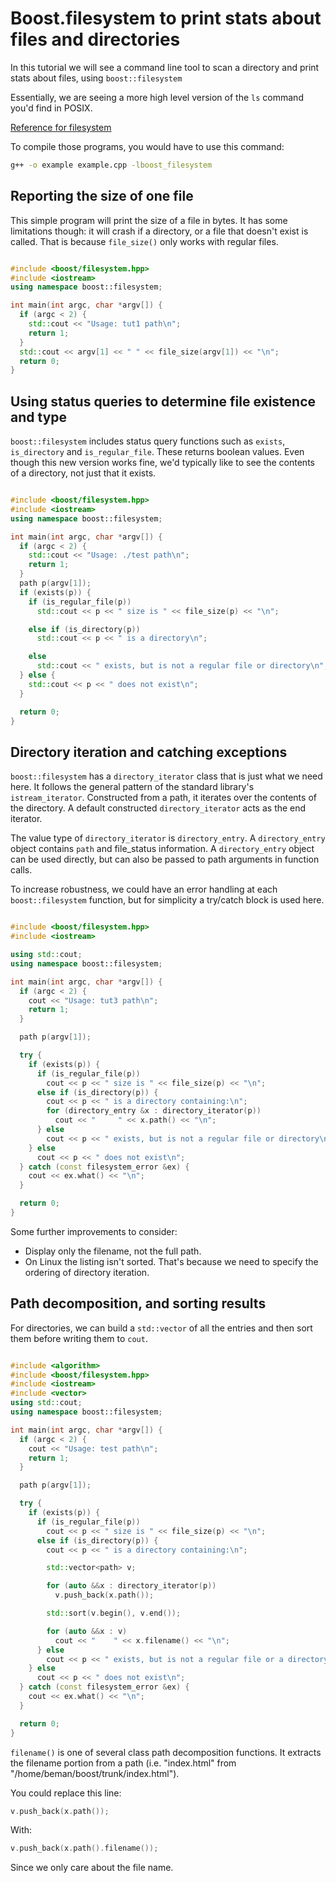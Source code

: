 # Boost.filesystem to print stats about files and directories

In this tutorial we will see a command line tool to scan a directory and print stats about files, using `boost::filesystem`

Essentially, we are seeing a more high level version of the `ls` command you'd find in POSIX.

[Reference for filesystem](https://www.boost.org/doc/libs/1_88_0/libs/filesystem/doc/reference.html#is_empty)

To compile those programs, you would have to use this command:

```bash
g++ -o example example.cpp -lboost_filesystem
```

## Reporting the size of one file

This simple program will print the size of a file in bytes.
It has some limitations though: it will crash if a directory, or a file that doesn't exist is called. That is because `file_size()` only works with regular files.

```cpp

#include <boost/filesystem.hpp>
#include <iostream>
using namespace boost::filesystem;

int main(int argc, char *argv[]) {
  if (argc < 2) {
    std::cout << "Usage: tut1 path\n";
    return 1;
  }
  std::cout << argv[1] << " " << file_size(argv[1]) << "\n";
  return 0;
}

```

## Using status queries to determine file existence and type

`boost::filesystem` includes status query functions such as `exists`, `is_directory` and `is_regular_file`. These returns boolean values.
Even though this new version works fine, we'd typically like to see the contents of a directory, not just that it exists.

```cpp

#include <boost/filesystem.hpp>
#include <iostream>
using namespace boost::filesystem;

int main(int argc, char *argv[]) {
  if (argc < 2) {
    std::cout << "Usage: ./test path\n";
    return 1;
  }
  path p(argv[1]);
  if (exists(p)) {
    if (is_regular_file(p))
      std::cout << p << " size is " << file_size(p) << "\n";

    else if (is_directory(p))
      std::cout << p << " is a directory\n";

    else
      std::cout << " exists, but is not a regular file or directory\n";
  } else {
    std::cout << p << " does not exist\n";
  }

  return 0;
}

```

## Directory iteration and catching exceptions

`boost::filesystem` has a `directory_iterator` class that is just what we need here. It follows the general pattern of the standard library's `istream_iterator`. Constructed from a path, it iterates over the contents of the directory. A default constructed `directory_iterator` acts as the end iterator.

The value type of `directory_iterator` is `directory_entry`. A  `directory_entry` object contains `path` and file_status information. A `directory_entry` object can be used directly, but can also be passed to path arguments in function calls.


To increase robustness, we could have an error handling at each `boost::filesystem` function, but for simplicity a try/catch block is used here.

```cpp

#include <boost/filesystem.hpp>
#include <iostream>

using std::cout;
using namespace boost::filesystem;

int main(int argc, char *argv[]) {
  if (argc < 2) {
    cout << "Usage: tut3 path\n";
    return 1;
  }

  path p(argv[1]);

  try {
    if (exists(p)) {
      if (is_regular_file(p))
        cout << p << " size is " << file_size(p) << "\n";
      else if (is_directory(p)) {
        cout << p << " is a directory containing:\n";
        for (directory_entry &x : directory_iterator(p))
          cout << "     " << x.path() << "\n";
      } else
        cout << p << " exists, but is not a regular file or directory\n";
    } else
      cout << p << " does not exist\n";
  } catch (const filesystem_error &ex) {
    cout << ex.what() << "\n";
  }

  return 0;
}

```

Some further improvements to consider:
- Display only the filename, not the full path.
- On Linux the listing isn't sorted. That's because we need to specify the ordering of directory iteration.

## Path decomposition, and sorting results

For directories, we can build a `std::vector` of all the entries and then sort them before writing them to `cout`.

```cpp

#include <algorithm>
#include <boost/filesystem.hpp>
#include <iostream>
#include <vector>
using std::cout;
using namespace boost::filesystem;

int main(int argc, char *argv[]) {
  if (argc < 2) {
    cout << "Usage: test path\n";
    return 1;
  }

  path p(argv[1]);

  try {
    if (exists(p)) {
      if (is_regular_file(p))
        cout << p << " size is " << file_size(p) << "\n";
      else if (is_directory(p)) {
        cout << p << " is a directory containing:\n";

        std::vector<path> v;

        for (auto &&x : directory_iterator(p))
          v.push_back(x.path());

        std::sort(v.begin(), v.end());

        for (auto &&x : v)
          cout << "    " << x.filename() << "\n";
      } else
        cout << p << " exists, but is not a regular file or a directory\n";
    } else
      cout << p << " does not exist\n";
  } catch (const filesystem_error &ex) {
    cout << ex.what() << "\n";
  }

  return 0;
}

```

`filename()` is one of several class path decomposition functions. It extracts the filename portion from a path (i.e. "index.html" from "/home/beman/boost/trunk/index.html").

You could replace this line:

```cpp
v.push_back(x.path());
```

With:

```cpp
v.push_back(x.path().filename());
```

Since we only care about the file name.
